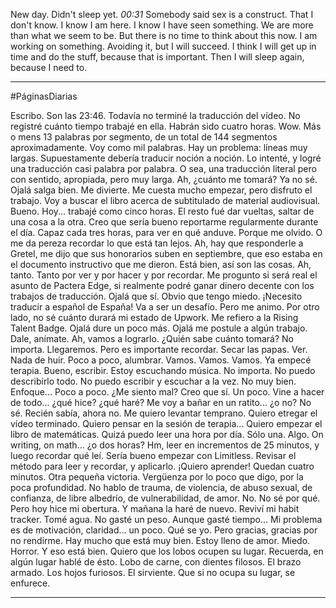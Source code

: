 New day. Didn't sleep yet. *00:31* Somebody said sex is a construct. That I don't know. I know I am here. I know I have seen something. We are more than what we seem to be. But there is no time to think about this now. I am working on something. Avoiding it, but I will succeed. I think I will get up in time and do the stuff, because that is important. Then I will sleep again, because I need to.

---
#PáginasDiarias 

Escribo. Son las 23:46. Todavía no terminé la traducción del vídeo. No registré cuánto tiempo trabajé en ella. Habrán sido cuatro horas. Wow. Más o mens 13 palabras por segmento, de un total de 144 segmentos aproximadamente. Voy como mil palabras. Hay un problema: líneas muy largas. Supuestamente debería traducir noción a noción. Lo intenté, y logré una traducción casi palabra por palabra. O sea, una traducción literal pero con sentido, apropiada, pero muy larga. Ah, ¿cuánto me tomará? Ya no sé. Ojalá salga bien. Me divierte. Me cuesta mucho empezar, pero disfruto el trabajo. Voy a buscar el libro acerca de subtitulado de material audiovisual. Bueno. Hoy... trabajé como cinco horas. El resto fué dar vueltas, saltar de una cosa a la otra. Creo que sería bueno reportarme regularmente durante el día. Capaz cada tres horas, para ver en qué anduve. Porque me olvido. O me da pereza recordar lo que está tan lejos. Ah, hay que responderle a Gretel, me dijo que sus honorarios suben en septiembre, que eso estaba en el documento instructivo que me dieron. Está bien, así son las cosas. Ah, tanto. Tanto por ver y por hacer y por recordar. Me progunto si será real el asunto de Pactera Edge, si realmente podré ganar dinero decente con los trabajos de traducción. Ojalá que sí. Obvio que tengo miedo. ¡Necesito traducir a español de España! Va a ser un desafío. Pero me animo. Por otro lado, no sé cuánto durará mi estado de Upwork. Me refiero a la Rising Talent Badge. Ojalá dure un poco más. Ojalá me postule a algún trabajo. Dale, anímate. Ah, vamos a lograrlo. ¿Quién sabe cuánto tomará? No importa. Llegaremos. Pero es importante recordar. Secar las papas. Ver. Nada de huír. Poco a poco, alumbrar. Vamos. Vamos. Vamos. Ya empecé terapia. Bueno, escribir. Estoy escuchando música. No importa. No puedo describirlo todo. No puedo escribir y escuchar a la vez. No muy bien. Enfoque... Poco a poco. ¿Me siento mal? Creo que sí. Un poco. Vine a hacer de todo... ¿qué hice? ¿qué haré? Me voy a bañar en un ratito... ¿o no? No sé. Recién sabía, ahora no. Me quiero levantar temprano. Quiero etregar el vídeo terminado. Quiero pensar en la sesión de terapia... Quiero empezar el libro de matemáticas. Quizá puedo leer una hora por día. Sólo una. Algo. On writing, on math... ¿o dos horas? Hm, leer en incrementos de 25 minutos, y luego recordar qué leí. Sería bueno empezar con Limitless. Revisar el método para leer y recordar, y aplicarlo. ¡Quiero aprender! Quedan cuatro minutos. Otra pequeña victoria. Vergüenza por lo poco que digo, por la poca profundidad. No hablo de trauma, de violencia, de abuso sexual, de confianza, de libre albedrío, de vulnerabilidad, de amor. No. No sé por qué. Pero hoy hice mi obertura. Y mañana la haré de nuevo. Reviví mi habit tracker. Tomé agua. No gasté un peso. Aunque gasté tiempo... Mi problema es de motivación, claridad... un poco. Qué se yo. Pero gracias, gracias por no rendirme. Hay mucho que está muy bien. Estoy lleno de amor. Miedo. Horror. Y eso está bien. Quiero que los lobos ocupen su lugar. Recuerda, en algún lugar hablé de ésto. Lobo de carne, con dientes filosos. El brazo armado. Los hojos furiosos. El sirviente. Que si no ocupa su lugar, se enfurece.

---
